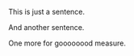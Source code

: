 <!--# This is an h1. #-->

<!--## This is an h2. ##-->

<!--### This is an h3 ###-->

<!--This is just a sentence.-->

<!--## This is an h2. ##-->

<!--This is just a sentence.-->

<!--And another sentence.-->

<!--#### This is an h4 ####-->

<!--This is just a sentence.-->

<!--##### This is an h3. #####-->

<!--##### This is an h5. #####-->

<!--And another sentence.-->

<!--###### This is an h6. ######-->

This is just a sentence.

And another sentence.

One more for goooooood measure.
